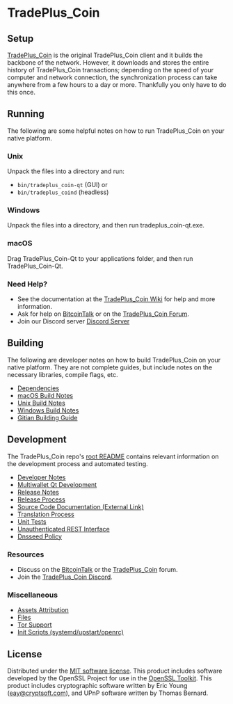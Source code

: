 TradePlus_Coin
=============

Setup
---------------------
[TradePlus_Coin](http://tradeplus_coin.org/wallet) is the original TradePlus_Coin client and it builds the backbone of the network. However, it downloads and stores the entire history of TradePlus_Coin transactions; depending on the speed of your computer and network connection, the synchronization process can take anywhere from a few hours to a day or more. Thankfully you only have to do this once.

Running
---------------------
The following are some helpful notes on how to run TradePlus_Coin on your native platform.

### Unix

Unpack the files into a directory and run:

- `bin/tradeplus_coin-qt` (GUI) or
- `bin/tradeplus_coind` (headless)

### Windows

Unpack the files into a directory, and then run tradeplus_coin-qt.exe.

### macOS

Drag TradePlus_Coin-Qt to your applications folder, and then run TradePlus_Coin-Qt.

### Need Help?

* See the documentation at the [TradePlus_Coin Wiki](https://github.com/TradePlus_Coin-Project/TradePlus_Coin/wiki)
for help and more information.
* Ask for help on [BitcoinTalk](https://bitcointalk.org/index.php?topic=1262920.0) or on the [TradePlus_Coin Forum](http://forum.tradeplus_coin.org/).
* Join our Discord server [Discord Server](https://discord.tradeplus_coin.org)

Building
---------------------
The following are developer notes on how to build TradePlus_Coin on your native platform. They are not complete guides, but include notes on the necessary libraries, compile flags, etc.

- [Dependencies](dependencies.md)
- [macOS Build Notes](build-osx.md)
- [Unix Build Notes](build-unix.md)
- [Windows Build Notes](build-windows.md)
- [Gitian Building Guide](gitian-building.md)

Development
---------------------
The TradePlus_Coin repo's [root README](/README.md) contains relevant information on the development process and automated testing.

- [Developer Notes](developer-notes.md)
- [Multiwallet Qt Development](multiwallet-qt.md)
- [Release Notes](release-notes.md)
- [Release Process](release-process.md)
- [Source Code Documentation (External Link)](https://www.fuzzbawls.pw/tradeplus_coin/doxygen/)
- [Translation Process](translation_process.md)
- [Unit Tests](unit-tests.md)
- [Unauthenticated REST Interface](REST-interface.md)
- [Dnsseed Policy](dnsseed-policy.md)

### Resources
* Discuss on the [BitcoinTalk](https://bitcointalk.org/index.php?topic=1262920.0) or the [TradePlus_Coin](http://forum.tradeplus_coin.org/) forum.
* Join the [TradePlus_Coin Discord](https://discord.tradeplus_coin.org).

### Miscellaneous
- [Assets Attribution](assets-attribution.md)
- [Files](files.md)
- [Tor Support](tor.md)
- [Init Scripts (systemd/upstart/openrc)](init.md)

License
---------------------
Distributed under the [MIT software license](/COPYING).
This product includes software developed by the OpenSSL Project for use in the [OpenSSL Toolkit](https://www.openssl.org/). This product includes
cryptographic software written by Eric Young ([eay@cryptsoft.com](mailto:eay@cryptsoft.com)), and UPnP software written by Thomas Bernard.
